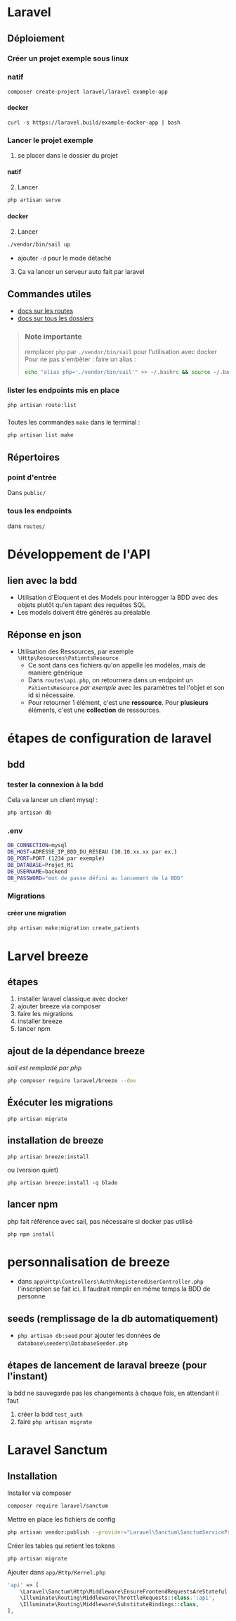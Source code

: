 # Laravel
## Déploiement

### Créer un projet exemple sous linux
### natif
```bash
composer create-project laravel/laravel example-app
```
#### docker
```
curl -s https://laravel.build/example-docker-app | bash
```
### Lancer le projet exemple
1. se placer dans le dossier du projet
#### natif
2. Lancer 
```bash
php artisan serve
```
#### docker
2. Lancer 
```bash
./vendor/bin/sail up
``` 
- ajouter `-d` pour le mode détaché
3. Ça va lancer un serveur auto fait par laravel


## Commandes utiles
- [docs sur les routes](https://laravel.com/docs/10.x/routing)
- [docs sur tous les dossiers](https://laravel.com/docs/10.x/structure#introduction)


> ### Note importante
> remplacer `php` par `./vendor/bin/sail` pour l'utilisation avec docker
> Pour ne pas s'embêter : faire un alias : 
> ```bash
> echo "alias php='./vendor/bin/sail'" >> ~/.bashrc && source ~/.bashrc
> ```
### lister les endpoints mis en place
```bash
php artisan route:list
```
###
Toutes les commandes `make` dans le terminal :
```bash
php artisan list make
```

## Répertoires
### point d'entrée
Dans `public/`
### tous les endpoints
dans `routes/`
# Développement de l'API
## lien avec la bdd
- Utilisation d'Eloquent et des Models pour intérogger la BDD avec des objets plutôt qu'en tapant des requêtes SQL
- Les models doivent être générés au préalable
## Réponse en json
- Utilisation des Ressources, par exemple `\Http\Resources\PatientsResource`
  - Ce sont dans ces fichiers qu'on appelle les modèles, mais de manière générique
  - Dans `routes\api.php`, on retournera dans un endpoint un `PatientsResource` *par exemple* avec les paramètres tel l'objet et son id si nécessaire.
  - Pour retourner 1 élément, c'est une **ressource**. Pour **plusieurs** éléments, c'est une **collection** de ressources.

# étapes de configuration de laravel
## bdd
### tester la connexion à la bdd
Cela va lancer un client mysql :
```bash
php artisan db
```
### .env
```sh
DB_CONNECTION=mysql
DB_HOST=ADRESSE_IP_BDD_DU_RÉSEAU (10.10.xx.xx par ex.)
DB_PORT=PORT (1234 par exemple)
DB_DATABASE=Projet_M1
DB_USERNAME=backend
DB_PASSWORD="mot de passe défini au lancement de la BDD"
```
### Migrations
#### créer une migration
```bash
php artisan make:migration create_patients
```


# Larvel breeze
## étapes
1. installer laravel classique avec docker
2. ajouter breeze via composer
3. faire les migrations
4. installer breeze
5. lancer npm

## ajout de la dépendance breeze
*sail est rempladé par php*
```bash
php composer require laravel/breeze --dev
```
## Éxécuter les migrations 
```
php artisan migrate
```

## installation de breeze
```
php artisan breeze:install
```
ou (version quiet)
```
php artisan breeze:install -q blade
```

## lancer npm
php fait référence avec sail, pas nécessaire si docker pas utilisé
```
php npm install
```
# personnalisation de breeze
- dans `app\Http\Controllers\Auth\RegisteredUserController.php` l'inscription se fait ici. Il faudrait remplir en même temps la BDD de personne

## seeds (remplissage de la db automatiquement)
- `php artisan db:seed` pour ajouter les données de `database\seeders\DatabaseSeeder.php`


## étapes de lancement de laraval breeze (pour l'instant)
la bdd ne sauvegarde pas les changements à chaque fois, en attendant il faut
1. créer la bdd `test_auth`
2. faire `php artisan migrate`

# Laravel Sanctum
## Installation
Installer via composer
```sh
composer require laravel/sanctum
```
Mettre en place les fichiers de config
```sh
php artisan vendor:publish --provider="Laravel\Sanctum\SanctumServiceProvider"
```
Créer les tables qui retient les tokens
```sh
php artisan migrate
```
Ajouter dans `app/Http/Kernel.php`
```php
'api' => [
    \Laravel\Sanctum\Http\Middleware\EnsureFrontendRequestsAreStateful::class,
    \Illuminate\Routing\Middleware\ThrottleRequests::class.':api',
    \Illuminate\Routing\Middleware\SubstituteBindings::class,
],
```
